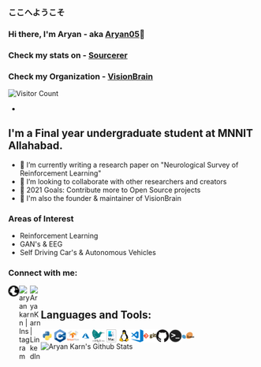 <!--
**Aryan05/Aryan05** is a ✨ _special_ ✨ repository because its `README.md` (this file) appears on your GitHub profile.

Here are some ideas to get you started:

- 🔭 I’m currently working on ...
- 🌱 I’m currently learning ...
- 👯 I’m looking to collaborate on ...
- 🤔 I’m looking for help with ...
- 💬 Ask me about ...
- 📫 How to reach me: ...
- 😄 Pronouns: ...
- ⚡ Fun fact: ...
-->
### ここへようこそ
### Hi there, I'm Aryan - aka [Aryan05][website]👋
### Check my stats on - [Sourcerer][link] 
### Check my Organization - [VisionBrain](https://visionbrain.org/)
![Visitor Count](https://profile-counter.glitch.me/Aryan05/count.svg)
- <a href="https://sourcerer.io/aryan05"><img src="https://img.shields.io/badge/Python-135%20commits-orange.svg" alt=""></a>


## I'm a Final year undergraduate student at MNNIT Allahabad.
- 🌱 I’m currently writing a research paper on "Neurological Survey of Reinforcement Learning" 
- 👯 I’m looking to collaborate with other researchers and creators
- 🥅 2021 Goals: Contribute more to Open Source projects
- 🔭 I'm also the founder & maintainer of VisionBrain

### Areas of Interest
- Reinforcement Learning
- GAN's & EEG
- Self Driving Car's & Autonomous Vehicles

### Connect with me:
[<img align="left" alt="aryan05.github.io" width="22px" src="https://raw.githubusercontent.com/iconic/open-iconic/master/svg/globe.svg" />][website]
[<img align="left" alt="aryankarn | Instagram" width="22px" src="https://cdn.jsdelivr.net/npm/simple-icons@v3/icons/instagram.svg" />][instagram]
[<img align="left" alt="AryanKarn | LinkedIn" width="22px" src="https://cdn.jsdelivr.net/npm/simple-icons@v3/icons/linkedin.svg" />][linkedin]

<br />

## Languages and Tools:

<img align="left" alt="Python" width="26px" src="https://raw.githubusercontent.com/github/explore/80688e429a7d4ef2fca1e82350fe8e3517d3494d/topics/python/python.png" />
<img align="left" alt="C++" width="26px" src="https://raw.githubusercontent.com/github/explore/80688e429a7d4ef2fca1e82350fe8e3517d3494d/topics/cpp/cpp.png" />
<img align="left" alt="TF" width="26px" src="https://raw.githubusercontent.com/github/explore/80688e429a7d4ef2fca1e82350fe8e3517d3494d/topics/tensorflow/tensorflow.png" />
<img align="left" alt="Azure" width="26px" src="https://raw.githubusercontent.com/github/explore/80688e429a7d4ef2fca1e82350fe8e3517d3494d/topics/azure/azure.png" />
<img align="left" alt="Scala" width="26px" src="https://raw.githubusercontent.com/github/explore/80688e429a7d4ef2fca1e82350fe8e3517d3494d/topics/latex/latex.png" />
<img align="left" alt="MacOS" width="26px" src="https://raw.githubusercontent.com/github/explore/80688e429a7d4ef2fca1e82350fe8e3517d3494d/topics/macos/macos.png" />
<img align="left" alt="Linux" width="26px" src="https://raw.githubusercontent.com/github/explore/80688e429a7d4ef2fca1e82350fe8e3517d3494d/topics/linux/linux.png" />
<img align="left" alt="Visual Studio Code" width="26px" src="https://raw.githubusercontent.com/github/explore/80688e429a7d4ef2fca1e82350fe8e3517d3494d/topics/visual-studio-code/visual-studio-code.png" />
<img align="left" alt="Git" width="26px" src="https://raw.githubusercontent.com/github/explore/80688e429a7d4ef2fca1e82350fe8e3517d3494d/topics/git/git.png" />
<img align="left" alt="GitHub" width="26px" src="https://raw.githubusercontent.com/github/explore/78df643247d429f6cc873026c0622819ad797942/topics/github/github.png" />
<img align="left" alt="HTML5" width="26px" src="https://raw.githubusercontent.com/github/explore/80688e429a7d4ef2fca1e82350fe8e3517d3494d/topics/terminal/terminal.png" />
<img align="left" alt="HTML5" width="26px" src="https://raw.githubusercontent.com/github/explore/80688e429a7d4ef2fca1e82350fe8e3517d3494d/topics/scikit-learn/scikit-learn.png" /> 

<img align="left" alt="Aryan Karn's Github Stats" src="https://github-readme-stats.vercel.app/api?username=Aryan05&show_icons=true&hide_border=true" />

[instagram]: https://www.instagram.com/aryankarn/?hl=en
[linkedin]: https://www.linkedin.com/in/aryan-karn-369446188/
[website]: https://aryan05.github.io
[link]: https://sourcerer.io/aryan05
